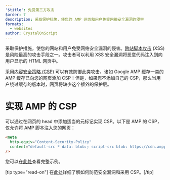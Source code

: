 ```yaml
---
'$title': 免受第三方攻击
$order: 7
description: 采取保护措施，使您的 AMP 网页和用户免受网络安全漏洞的侵害
formats:
  - websites
author: CrystalOnScript
---
```


采取保护措施，使您的网站和用户免受网络安全漏洞的侵害。[跨站脚本攻击](https://www.google.com/about/appsecurity/learning/xss/) (XSS) 是风险最高的攻击手段之一。攻击者可以利用 XSS 安全漏洞将恶意代码注入到向用户显示的 HTML 网页中。

采用[内容安全策略 (CSP)](https://csp.withgoogle.com/docs/index.html) 可以有效防御此类攻击。诸如 Google AMP 缓存一类的 AMP 缓存已向您的网页添加 CSP！但是，如果您不添加自己的 CSP，那么当用户绕过缓存的版本时，网页将缺少这个额外的保护层。

# 实现 AMP 的 CSP

可以通过在网页的 head 中添加适当的元标记实现 CSP。以下是 AMP 的 CSP，仅允许将 AMP 脚本注入您的网页：

```html
<meta
  http-equiv="Content-Security-Policy"
  content="default-src * data: blob:; script-src blob: https://cdn.ampproject.org/v0.js https://cdn.ampproject.org/v0/ https://cdn.ampproject.org/viewer/ https://cdn.ampproject.org/rtv/; object-src 'none'; style-src 'unsafe-inline' https://cdn.ampproject.org/rtv/ https://cdn.materialdesignicons.com https://cloud.typography.com https://fast.fonts.net https://fonts.googleapis.com https://maxcdn.bootstrapcdn.com https://p.typekit.net https://use.fontawesome.com https://use.typekit.net; report-uri https://csp-collector.appspot.com/csp/amp"
/>
```

您可以在[此处](https://github.com/ampproject/amphtml/blob/main/examples/csp.amp.html)查看完整示例。

[tip type="read-on"] 在[此处](https://developer.mozilla.org/en-US/docs/Web/HTTP/CSP)详细了解如何防范安全漏洞和采用 CSP。[/tip]

